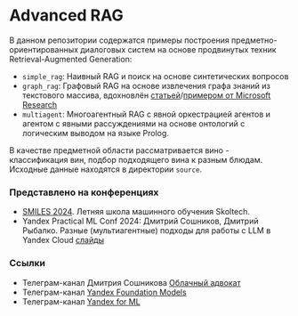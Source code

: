# Advanced RAG

В данном репозитории содержатся примеры построения предметно-ориентированных диалоговых систем на основе продвинутых техник Retrieval-Augmented Generation:

* `simple_rag`: Наивный RAG и поиск на основе синтетических вопросов
* `graph_rag`: Графовый RAG на основе извлечения графа знаний из текстового массива, вдохновлён [статьей](https://arxiv.org/abs/2404.16130)/[примером от Microsoft Research](https://github.com/microsoft/GraphRAG)
* `multiagent`: Многоагентный RAG с явной оркестрацией агентов и агентом с явными рассуждениями на основе онтологий с логическим выводом на языке Prolog.

В качестве предметной области рассматривается вино - классификация вин, подбор подходящего вина к разным блюдам. Исходные данные находятся в директории `source`.

### Представлено на конференциях

* [SMILES 2024](https://smiles.skoltech.ru/). Летняя школа машинного обучения Skoltech. 
* Yandex Practical ML Conf 2024: Дмитрий Сошников, Дмитрий Рыбалко. Разные (мультиагентные) подходы для работы с LLM в Yandex Cloud [слайды](https://speakerdeck.com/shwars/raznyie-multiaghientnyie-podkhody-dlia-raboty-s-llm-v-yandex-cloud)

### Ссылки

* Телеграм-канал Дмитрия Сошникова [Облачный адвокат](https://t.me/shwarsico)
* Телеграм-канал [Yandex Foundation Models](https://t.me/YFM_Community)
* Телеграм-канал [Yandex for ML](https://t.me/yandexforml)